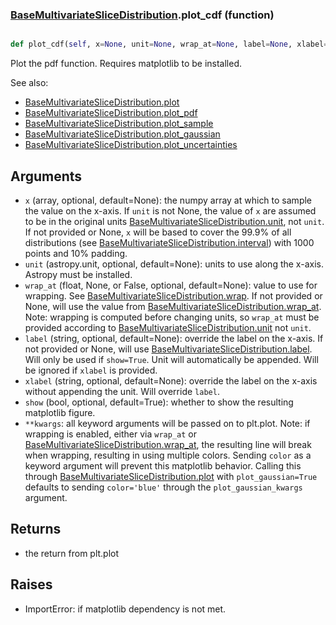 ### [BaseMultivariateSliceDistribution](BaseMultivariateSliceDistribution.md).plot_cdf (function)


```py

def plot_cdf(self, x=None, unit=None, wrap_at=None, label=None, xlabel=None, show=False, **kwargs)

```



Plot the pdf function.  Requires matplotlib to be installed.

See also:

* [BaseMultivariateSliceDistribution.plot](BaseMultivariateSliceDistribution.plot.md)
* [BaseMultivariateSliceDistribution.plot_pdf](BaseMultivariateSliceDistribution.plot_pdf.md)
* [BaseMultivariateSliceDistribution.plot_sample](BaseMultivariateSliceDistribution.plot_sample.md)
* [BaseMultivariateSliceDistribution.plot_gaussian](BaseMultivariateSliceDistribution.plot_gaussian.md)
* [BaseMultivariateSliceDistribution.plot_uncertainties](BaseMultivariateSliceDistribution.plot_uncertainties.md)

Arguments
-----------
* `x` (array, optional, default=None): the numpy array at which to
    sample the value on the x-axis.  If `unit` is not None, the value
    of `x` are assumed to be in the original units [BaseMultivariateSliceDistribution.unit](BaseMultivariateSliceDistribution.unit.md),
    not `unit`.  If not provided or None, `x` will be based to cover
    the 99.9% of all distributions (see [BaseMultivariateSliceDistribution.interval](BaseMultivariateSliceDistribution.interval.md)) with 1000
    points and 10% padding.
* `unit` (astropy.unit, optional, default=None): units to use along
    the x-axis.  Astropy must be installed.
* `wrap_at` (float, None, or False, optional, default=None): value to
    use for wrapping.  See [BaseMultivariateSliceDistribution.wrap](BaseMultivariateSliceDistribution.wrap.md).  If not provided or None,
    will use the value from [BaseMultivariateSliceDistribution.wrap_at](BaseMultivariateSliceDistribution.wrap_at.md).  Note: wrapping is
    computed before changing units, so `wrap_at` must be provided
    according to [BaseMultivariateSliceDistribution.unit](BaseMultivariateSliceDistribution.unit.md) not `unit`.
* `label` (string, optional, default=None): override the label on the
    x-axis.  If not provided or None, will use [BaseMultivariateSliceDistribution.label](BaseMultivariateSliceDistribution.label.md).  Will
    only be used if `show=True`.  Unit will automatically be appended.
    Will be ignored if `xlabel` is provided.
* `xlabel` (string, optional, default=None): override the label on the
    x-axis without appending the unit.  Will override `label`.
* `show` (bool, optional, default=True): whether to show the resulting
    matplotlib figure.
* `**kwargs`: all keyword arguments will be passed on to plt.plot.  Note:
    if wrapping is enabled, either via `wrap_at` or [BaseMultivariateSliceDistribution.wrap_at](BaseMultivariateSliceDistribution.wrap_at.md),
    the resulting line will break when wrapping, resulting in using multiple
    colors.  Sending `color` as a keyword argument will prevent this
    matplotlib behavior.  Calling this through [BaseMultivariateSliceDistribution.plot](BaseMultivariateSliceDistribution.plot.md) with
    `plot_gaussian=True` defaults to sending `color='blue'` through
    the `plot_gaussian_kwargs` argument.

Returns
--------
* the return from plt.plot

Raises
--------
* ImportError: if matplotlib dependency is not met.

